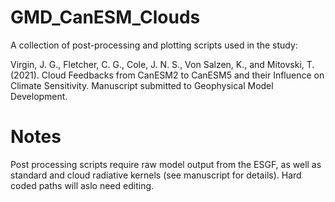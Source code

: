 # GMD_CanESM_Clouds
 A collection of post-processing and plotting scripts used in the study:

 Virgin, J. G., Fletcher, C. G., Cole, J. N. S., Von Salzen, K., and Mitovski, T. (2021). Cloud Feedbacks from CanESM2 to CanESM5 and their Influence on Climate Sensitivity. Manuscript submitted to Geophysical Model Development.

# Notes
 Post processing scripts require raw model output from the ESGF, as well as standard and cloud radiative kernels (see manuscript for details). Hard coded paths will aslo need editing.

